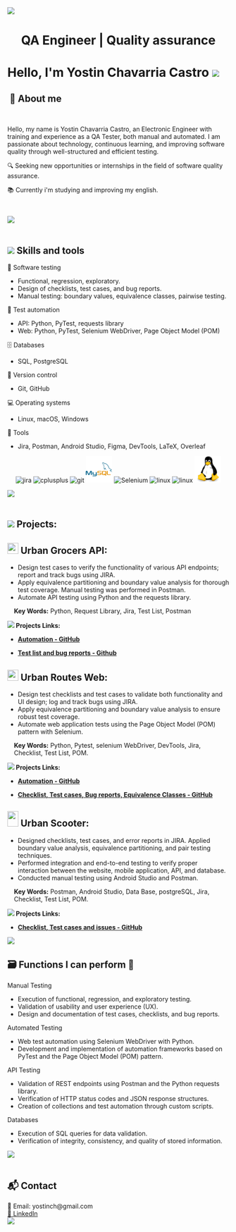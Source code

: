 <header> <link rel="stylesheet" type='text/css' href="https://cdn.jsdelivr.net/gh/devicons/devicon@latest/devicon.min.css" />

</header>

<body>
	<img src="https://user-images.githubusercontent.com/73097560/115834477-dbab4500-a447-11eb-908a-139a6edaec5c.gif">
	<h1 align="center">QA Engineer | Quality assurance</b></h1>
 	<h1 align="left">Hello, I'm Yostin Chavarria Castro </b><img src="https://media.giphy.com/media/hvRJCLFzcasrR4ia7z/giphy.gif" width="35"></h1>
	
<!------------ Acerca de mi: ------------>
## <picture><img  width = 50px></picture> **📌 About me**
<br>
<!------------ 
<div>
	<p>💡 Apasionado por la tecnología y el aprendizaje constante</p>
	<p>🎓 Ingeniero Electrónico</p>
	<p>🧪 QA Tester Manual Junior</p>
	<p>🤖 QA Tester Automatizado Junior</p>
	<p>🧠 Con habilidades para la resolución de problemas</p>
	<p>🚀 Abierto a pasantías o nuevas oportunidades laborales</p>
	<p>Tengo experiencia en el diseño de listas de comprobación, casos de prueba e informes de incidencias, así como en la ejecución de pruebas manuales y automatizadas, incluyendo pruebas de humo, regresión e identificación de zonas grises.<p>
</div>
------------>
<div>
	<p>Hello, my name is Yostin Chavarria Castro, an Electronic Engineer with training and experience as a QA Tester, both manual and automated. I am passionate about technology, continuous learning, and improving software quality through well-structured and efficient testing.</p>
	<p>🔍 Seeking new opportunities or internships in the field of software quality assurance.<p>
	<p>📚 Currently i'm studying and improving my english.</p>
</div>
<br>

<img src="https://user-images.githubusercontent.com/73097560/115834477-dbab4500-a447-11eb-908a-139a6edaec5c.gif"><br><br>

<!------------ Skills and tools ------------>
## <img src="https://i.pinimg.com/originals/a6/8e/88/a68e88e5d3ecfb89ccec6859420e0514.gif" width ="25"><b> Skills and tools</b>

<p align="center">
		<p>🧪 Software testing<p>
		<ul>
			<li>Functional, regression, exploratory.</li>
			<li>Design of checklists, test cases, and bug reports.</li>
			<li>Manual testing: boundary values, equivalence classes, pairwise testing.</li>
		</ul>
		<p>🤖 Test automation<p>
		<ul>
			<li>API: Python, PyTest, requests library</li>
			<li>Web: Python, PyTest, Selenium WebDriver, Page Object Model (POM)</li>
		</ul>
		<p>🗄️ Databases<p>
		<ul>
			<li>SQL, PostgreSQL</li>
		</ul>
		<p>🔁 Version control<p>
		<ul>
			<li>Git, GitHub</li>
		</ul>
		<p>💻 Operating systems<p>
		<ul>
			<li>Linux, macOS, Windows</li>
		</ul>
		<p>🧰 Tools<p>
		<ul>
			<li>Jira, Postman, Android Studio, Figma, DevTools, LaTeX, Overleaf</li>
		</ul>
	<p align="center">
		<!-- JIRA -->
		<img src="https://cdn.jsdelivr.net/gh/devicons/devicon@latest/icons/jira/jira-original-wordmark.svg" alt="jira" width="60" height="60"/>
		<!-- Python -->
		<img src="https://cdn.jsdelivr.net/gh/devicons/devicon@latest/icons/python/python-original-wordmark.svg" alt="cplusplus" width="60" height="60"/>
		<!-- GIT -->
		<img src="https://cdn.jsdelivr.net/gh/devicons/devicon@latest/icons/git/git-plain-wordmark.svg" alt="git" width="60" height="60"/>
		<!--My SQL -->
		<img src="https://raw.githubusercontent.com/devicons/devicon/master/icons/mysql/mysql-original-wordmark.svg" alt="mysql" width="60" height="60"/>
		<!-- Selenium -->
		<img src="https://cdn.jsdelivr.net/gh/devicons/devicon@latest/icons/selenium/selenium-original.svg" alt="Selenium" width="60" height="60"/> 
		<!-- Android studio -->
		<img src="https://cdn.jsdelivr.net/gh/devicons/devicon@latest/icons/androidstudio/androidstudio-plain-wordmark.svg" alt="linux" width="60" height="90"/> 
		<!-- POSTMAN -->
		<img src="https://cdn.jsdelivr.net/gh/devicons/devicon@latest/icons/postman/postman-plain-wordmark.svg" alt="linux" width="80" height="120"/> 
		<!-- Linux -->
		<img src="https://raw.githubusercontent.com/devicons/devicon/master/icons/linux/linux-original.svg" alt="linux" width="60" height="60"/> 
	</p> 
  </p> 

<!------------ Acerca de mi: ------------>
<img src="https://user-images.githubusercontent.com/73097560/115834477-dbab4500-a447-11eb-908a-139a6edaec5c.gif"><br><br>
## <img src="https://i.pinimg.com/originals/4f/a1/7b/4fa17b3d6b97201675a404f72a0a15fe.gif" width ="25"><b> Projects: </b> 

<!------------ Proyecto API: ------------>
## <a href="https://github.com/yostin-chava/qa-project-Urban-Grocers-app-es"> <img src="https://e7.pngegg.com/pngimages/834/715/png-clipart-computer-icons-api-text-logo.png" width="25" height="25"/></a><b> Urban Grocers API: </b> 

<p align="center">
		<!-- API -->
		<ul>
			<li>Design test cases to verify the functionality of various API endpoints; report and track bugs using JIRA.</li>
			<li>Apply equivalence partitioning and boundary value analysis for thorough test coverage. Manual testing was performed in Postman.</li>
			<li>Automate API testing using Python and the requests library.</li>
		</ul>
  		<div>
  			<p style="margin-left: 15px;">
    				<b>Key Words:</b> Python, Request Library, Jira, Test List, Postman
 			</p>
		</div>
  		<div>
			<img src="https://github.com/user-attachments/assets/00207009-2832-49e9-8944-83eaa1bda1fe" width ="25"><b> Projects Links: 
				<ul>
				<a href="https://github.com/yostin-chava/qa-project-Urban-Grocers-app-es"><li><p>Automation - GitHub</p></li></a>
				<a href="https://github.com/yostin-chava/Pruebas-manuales-postman-qa-project-Urban-Grocers-app-es"><li><p>Test list and bug reports - Github</p></li></a>
				</ul>
				</b>
		</div>
   </p> 
<!------------ Proyecto WEB: ------------>

## <a href="https://github.com/yostin-chava/qa-project-Urban-Routes-es"> <img src="https://e7.pngegg.com/pngimages/285/477/png-clipart-web-development-web-design-internet-web-hosting-service-world-wide-web-logo-symmetry-thumbnail.png" width="25" height="25"/></a><b> Urban Routes Web: </b> 

<p align="center">
	<p align="center">
		<!-- API -->
		<ul>
			<li>Design test checklists and test cases to validate both functionality and UI design; log and track bugs using JIRA.</li>
			<li>Apply equivalence partitioning and boundary value analysis to ensure robust test coverage.</li>
			<li>Automate web application tests using the Page Object Model (POM) pattern with Selenium.</li>
		</ul>
  		<div>
  			<p style="margin-left: 15px;">
    				<b>Key Words:</b> Python, Pytest, selenium WebDriver, DevTools, Jira, Checklist, Test List, POM.
 			</p>
		</div>
  		<div>
			<img src="https://github.com/user-attachments/assets/00207009-2832-49e9-8944-83eaa1bda1fe" width ="25"><b> Projects Links: 
				<ul>
				<a href="https://github.com/yostin-chava/qa-project-Urban-Routes-es"><li><p>Automation - GitHub</p></li></a>
				<a href="https://github.com/yostin-chava/Pruebas-manuales-qa-project-Urban-Routes-es"><li><p>Checklist, Test cases, Bug reports, Equivalence Classes - GitHub</p></li></a>
				</ul>
				</b>
		</div>
  	</p>
   </p> 

<!------------ Proyecto hibrido: ------------>

## <a href="https://github.com/yostin-chava/qa-project-Urban-Routes-es"> <img src="https://appmaster.io/api/_files/PqV7MuNwv89GrZvBd4LNNK/download/" width="25" height="35"/></a><b> Urban Scooter: </b> 

<p align="center">
	<p align="center">
		<!-- API -->
		<ul>
			<li>Designed checklists, test cases, and error reports in JIRA. Applied boundary value analysis, equivalence partitioning, and pair testing techniques.</li>
			<li>Performed integration and end-to-end testing to verify proper interaction between the website, mobile application, API, and database.</li>
			<li>Conducted manual testing using Android Studio and Postman.</li>
		</ul>
  		<div>
  			<p style="margin-left: 15px;">
    				<b>Key Words:</b> Postman, Android Studio, Data Base, postgreSQL, Jira, Checklist, Test List, POM.
 			</p>
		</div>
  		<div>
			<img src="https://github.com/user-attachments/assets/00207009-2832-49e9-8944-83eaa1bda1fe" width ="25"><b> Projects Links: 
				<ul>
				<a href="https://github.com/yostin-chava/Pruebas-manuales-qa-project-Urban-Scooter-end-2-end-testing"><li><p>Checklist, Test cases and issues - GitHub</p></li></a>
				</ul>
				</b>
		</div>
  	</p>
   </p> 
<!--------------------------------- Funciones que puedo desempeñar ------------------------------------------->
<img src="https://user-images.githubusercontent.com/73097560/115834477-dbab4500-a447-11eb-908a-139a6edaec5c.gif"><br>

## <b>🗃️ Functions I can perform 🔌</b>

<p align="center">
		<p>Manual Testing<p>
		<ul>
			<li>Execution of functional, regression, and exploratory testing.</li>
			<li>Validation of usability and user experience (UX).</li>
			<li>Design and documentation of test cases, checklists, and bug reports.</li>
		</ul>
  		<p>Automated Testing<p>
		<ul>
			<li>Web test automation using Selenium WebDriver with Python.</li>
			<li>Development and implementation of automation frameworks based on PyTest and the Page Object Model (POM) pattern.</li>
		</ul>
  		<p>API Testing<p>
		<ul>
			<li>Validation of REST endpoints using Postman and the Python requests library.</li>
			<li>Verification of HTTP status codes and JSON response structures.</li>
			<li>Creation of collections and test automation through custom scripts.</li>
		</ul>
  		<p>Databases<p>
		<ul>
			<li>Execution of SQL queries for data validation.</li>
			<li>Verification of integrity, consistency, and quality of stored information.</li>
		</ul>

<!--------------------------------- Contacto ------------------------------------------->
<img src="https://user-images.githubusercontent.com/73097560/115834477-dbab4500-a447-11eb-908a-139a6edaec5c.gif"><br><br>
## <b> 📬 Contact</b>

<div>
	<span>📧 Email: yostinch@gmail.com</span>
	<br>
	<a href="https://www.linkedin.com/in/yostin-chavarria/" target="_blank">🔗 LinkedIn<a/>
</div>

<img src="https://user-images.githubusercontent.com/73097560/115834477-dbab4500-a447-11eb-908a-139a6edaec5c.gif">
</body>
